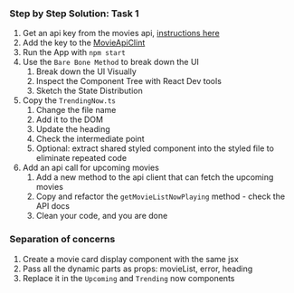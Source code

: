 

### Step by Step Solution: Task 1

1. Get an api key from the movies api, [instructions here](https://developers.themoviedb.org/3)
2. Add the key to the [MovieApiClint](src/utils/movieApiClient.ts)
3. Run the App with `npm start` 
4. Use the `Bare Bone Method` to break down the UI
   1. Break down the UI Visually
   2. Inspect the Component Tree with React Dev tools
   3. Sketch the State Distribution
5. Copy the `TrendingNow.ts`
   1. Change the file name
   2. Add it to the DOM
   3. Update the heading
   4. Check the intermediate point
   5. Optional: extract shared styled component into the styled file to eliminate repeated code
6. Add an api call for upcoming movies
   1. Add a new method to the api client that can fetch the upcoming movies
   2. Copy and refactor the `getMovieListNowPlaying` method - check the API docs
   3. Clean your code, and you are done

### Separation of concerns
1. Create a movie card display component with the same jsx
2. Pass all the dynamic parts as props: movieList, error, heading
3. Replace it in the `Upcoming` and `Trending` now components